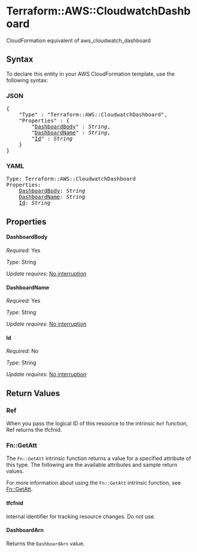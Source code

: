 # Terraform::AWS::CloudwatchDashboard

CloudFormation equivalent of aws_cloudwatch_dashboard

## Syntax

To declare this entity in your AWS CloudFormation template, use the following syntax:

### JSON

<pre>
{
    "Type" : "Terraform::AWS::CloudwatchDashboard",
    "Properties" : {
        "<a href="#dashboardbody" title="DashboardBody">DashboardBody</a>" : <i>String</i>,
        "<a href="#dashboardname" title="DashboardName">DashboardName</a>" : <i>String</i>,
        "<a href="#id" title="Id">Id</a>" : <i>String</i>
    }
}
</pre>

### YAML

<pre>
Type: Terraform::AWS::CloudwatchDashboard
Properties:
    <a href="#dashboardbody" title="DashboardBody">DashboardBody</a>: <i>String</i>
    <a href="#dashboardname" title="DashboardName">DashboardName</a>: <i>String</i>
    <a href="#id" title="Id">Id</a>: <i>String</i>
</pre>

## Properties

#### DashboardBody

_Required_: Yes

_Type_: String

_Update requires_: [No interruption](https://docs.aws.amazon.com/AWSCloudFormation/latest/UserGuide/using-cfn-updating-stacks-update-behaviors.html#update-no-interrupt)

#### DashboardName

_Required_: Yes

_Type_: String

_Update requires_: [No interruption](https://docs.aws.amazon.com/AWSCloudFormation/latest/UserGuide/using-cfn-updating-stacks-update-behaviors.html#update-no-interrupt)

#### Id

_Required_: No

_Type_: String

_Update requires_: [No interruption](https://docs.aws.amazon.com/AWSCloudFormation/latest/UserGuide/using-cfn-updating-stacks-update-behaviors.html#update-no-interrupt)

## Return Values

### Ref

When you pass the logical ID of this resource to the intrinsic `Ref` function, Ref returns the tfcfnid.

### Fn::GetAtt

The `Fn::GetAtt` intrinsic function returns a value for a specified attribute of this type. The following are the available attributes and sample return values.

For more information about using the `Fn::GetAtt` intrinsic function, see [Fn::GetAtt](https://docs.aws.amazon.com/AWSCloudFormation/latest/UserGuide/intrinsic-function-reference-getatt.html).

#### tfcfnid

Internal identifier for tracking resource changes. Do not use.

#### DashboardArn

Returns the <code>DashboardArn</code> value.

